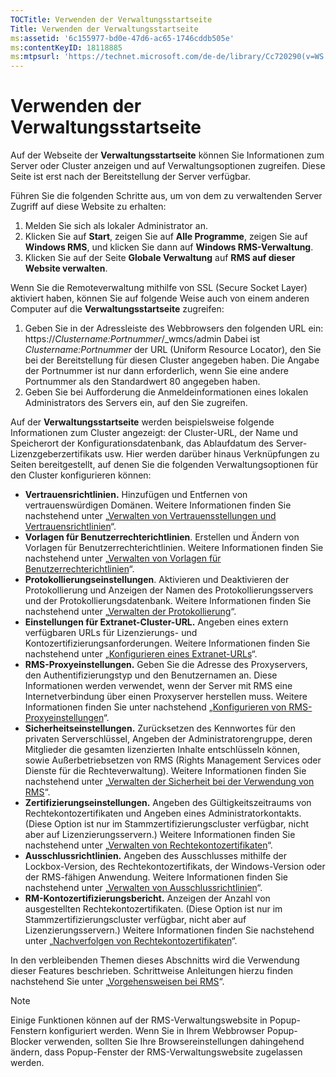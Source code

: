 ```yaml
---
TOCTitle: Verwenden der Verwaltungsstartseite
Title: Verwenden der Verwaltungsstartseite
ms:assetid: '6c155977-bd0e-47d6-ac65-1746cddb505e'
ms:contentKeyID: 18118885
ms:mtpsurl: 'https://technet.microsoft.com/de-de/library/Cc720290(v=WS.10)'
---
```


Verwenden der Verwaltungsstartseite
===================================

Auf der Webseite der **Verwaltungsstartseite** können Sie Informationen zum Server oder Cluster anzeigen und auf Verwaltungsoptionen zugreifen. Diese Seite ist erst nach der Bereitstellung der Server verfügbar.

Führen Sie die folgenden Schritte aus, um von dem zu verwaltenden Server Zugriff auf diese Website zu erhalten:

1.  Melden Sie sich als lokaler Administrator an.
2.  Klicken Sie auf **Start**, zeigen Sie auf **Alle Programme**, zeigen Sie auf **Windows RMS**, und klicken Sie dann auf **Windows RMS-Verwaltung**.
3.  Klicken Sie auf der Seite **Globale Verwaltung** auf **RMS auf dieser Website verwalten**.

Wenn Sie die Remoteverwaltung mithilfe von SSL (Secure Socket Layer) aktiviert haben, können Sie auf folgende Weise auch von einem anderen Computer auf die **Verwaltungsstartseite** zugreifen:

1.  Geben Sie in der Adressleiste des Webbrowsers den folgenden URL ein:
    https://*Clustername:Portnummer*/\_wmcs/admin
    Dabei ist *Clustername:Portnummer* der URL (Uniform Resource Locator), den Sie bei der Bereitstellung für diesen Cluster angegeben haben. Die Angabe der Portnummer ist nur dann erforderlich, wenn Sie eine andere Portnummer als den Standardwert 80 angegeben haben.
2.  Geben Sie bei Aufforderung die Anmeldeinformationen eines lokalen Administrators des Servers ein, auf den Sie zugreifen.

Auf der **Verwaltungsstartseite** werden beispielsweise folgende Informationen zum Cluster angezeigt: der Cluster-URL, der Name und Speicherort der Konfigurationsdatenbank, das Ablaufdatum des Server-Lizenzgeberzertifikats usw. Hier werden darüber hinaus Verknüpfungen zu Seiten bereitgestellt, auf denen Sie die folgenden Verwaltungsoptionen für den Cluster konfigurieren können:

-   **Vertrauensrichtlinien.** Hinzufügen und Entfernen von vertrauenswürdigen Domänen. Weitere Informationen finden Sie nachstehend unter „[Verwalten von Vertrauensstellungen und Vertrauensrichtlinien](https://technet.microsoft.com/1c96ee74-fd28-4511-be21-087e2b04c3ee)“.
-   **Vorlagen für Benutzerrechterichtlinien**. Erstellen und Ändern von Vorlagen für Benutzerrechterichtlinien. Weitere Informationen finden Sie nachstehend unter „[Verwalten von Vorlagen für Benutzerrechterichtlinien](https://technet.microsoft.com/718286dc-3399-4556-96c9-ec3a33d31877)“.
-   **Protokollierungseinstellungen**. Aktivieren und Deaktivieren der Protokollierung und Anzeigen der Namen des Protokollierungsservers und der Protokollierungsdatenbank. Weitere Informationen finden Sie nachstehend unter „[Verwalten der Protokollierung](https://technet.microsoft.com/8fccfc57-2135-494e-8e44-f6191bf5e4a0)“.
-   **Einstellungen für Extranet-Cluster-URL.** Angeben eines extern verfügbaren URLs für Lizenzierungs- und Kontozertifizierungsanforderungen. Weitere Informationen finden Sie nachstehend unter „[Konfigurieren eines Extranet-URLs](https://technet.microsoft.com/88fec9ff-c96c-4d20-8856-0485e7507572)“.
-   **RMS-Proxyeinstellungen.** Geben Sie die Adresse des Proxyservers, den Authentifizierungstyp und den Benutzernamen an. Diese Informationen werden verwendet, wenn der Server mit RMS eine Internetverbindung über einen Proxyserver herstellen muss. Weitere Informationen finden Sie unter nachstehend „[Konfigurieren von RMS-Proxyeinstellungen](https://technet.microsoft.com/179d2970-62e9-4487-aa5b-f4334234991e)“.
-   **Sicherheitseinstellungen.** Zurücksetzen des Kennwortes für den privaten Serverschlüssel, Angeben der Administratorengruppe, deren Mitglieder die gesamten lizenzierten Inhalte entschlüsseln können, sowie Außerbetriebsetzen von RMS (Rights Management Services oder Dienste für die Rechteverwaltung). Weitere Informationen finden Sie nachstehend unter „[Verwalten der Sicherheit bei der Verwendung von RMS](https://technet.microsoft.com/62050812-de4f-4392-8d63-f2f89aa01ed4)“.
-   **Zertifizierungseinstellungen.** Angeben des Gültigkeitszeitraums von Rechtekontozertifikaten und Angeben eines Administratorkontakts. (Diese Option ist nur im Stammzertifizierungscluster verfügbar, nicht aber auf Lizenzierungsservern.) Weitere Informationen finden Sie nachstehend unter „[Verwalten von Rechtekontozertifikaten](https://technet.microsoft.com/49c5c2ba-e197-4e4b-b3b3-b3248f068bcc)“.
-   **Ausschlussrichtlinien.** Angeben des Ausschlusses mithilfe der Lockbox-Version, des Rechtekontozertifikats, der Windows-Version oder der RMS-fähigen Anwendung. Weitere Informationen finden Sie nachstehend unter „[Verwalten von Ausschlussrichtlinien](https://technet.microsoft.com/ee31e099-e095-4648-95da-0009fbeb48cb)“.
-   **RM-Kontozertifizierungsbericht.** Anzeigen der Anzahl von ausgestellten Rechtekontozertifikaten. (Diese Option ist nur im Stammzertifizierungscluster verfügbar, nicht aber auf Lizenzierungsservern.) Weitere Informationen finden Sie nachstehend unter „[Nachverfolgen von Rechtekontozertifikaten](https://technet.microsoft.com/5bb0f3cf-fc44-4e60-a93f-c789d6f8a902)“.

In den verbleibenden Themen dieses Abschnitts wird die Verwendung dieser Features beschrieben. Schrittweise Anleitungen hierzu finden nachstehend Sie unter „[Vorgehensweisen bei RMS](https://technet.microsoft.com/82032075-f361-438f-a2c4-93ab29ae6cff)“.

> [!NOTE]
> Einige Funktionen können auf der RMS-Verwaltungswebsite in Popup-Fenstern konfiguriert werden. Wenn Sie in Ihrem Webbrowser Popup-Blocker verwenden, sollten Sie Ihre Browsereinstellungen dahingehend ändern, dass Popup-Fenster der RMS-Verwaltungswebsite zugelassen werden. 